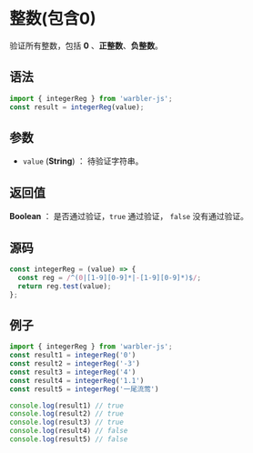 
# 整数(包含0)

验证所有整数，包括 **0** 、**正整数**、**负整数**。

## 语法

```js
import { integerReg } from 'warbler-js';
const result = integerReg(value);
```

## 参数

- `value` (**String**) ： 待验证字符串。

## 返回值

**Boolean** ： 是否通过验证，`true` 通过验证， `false` 没有通过验证。

## 源码

```js
const integerReg = (value) => {
  const reg = /^(0|[1-9][0-9]*|-[1-9][0-9]*)$/;
  return reg.test(value);
};
```

## 例子

```js
import { integerReg } from 'warbler-js';
const result1 = integerReg('0')
const result2 = integerReg('-3')
const result3 = integerReg('4')
const result4 = integerReg('1.1')
const result5 = integerReg('一尾流莺')

console.log(result1) // true
console.log(result2) // true
console.log(result3) // true
console.log(result4) // false
console.log(result5) // false
```
